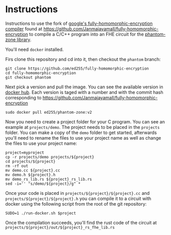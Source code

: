 # Instructions

Instructions to use the fork of [google's fully-homomorphic-encryption
compiler](https://github.com/google/fully-homomorphic-encryption) found at
https://github.com/Janmajayamall/fully-homomorphic-encryption to compile a
C/C++ program into an FHE circuit for the [phantom-zone
library](https://github.com/gausslabs/phantom-zone).

You'll need `docker` installed.

Firs clone this repository and cd into it, then checkout the `phantom` branch:
```
git clone https://github.com/ed255/fully-homomorphic-encryption
cd fully-homomorphic-encryption
git checkout phantom
```

Next pick a version and pull the image.  You can see the available version in
[docker
hub](https://hub.docker.com/repository/docker/ed255/phantom-zone/general).  Each version is taged with a number and with the commit hash corresponding to https://github.com/Janmajayamall/fully-homomorphic-encryption

```
sudo docker pull ed255/phantom-zone:v2
```

Now you need to create a project folder for your C program.  You can see an
example at `projects/demo`.  The project needs to be placed in the `projects`
folder.  You can make a copy of the `demo` folder to get started, afterwards
you'll need to rename the files to use your project name as well as change the
files to use your project name:

```
project=myproject
cp -r projects/demo projects/${project}
cd projects/${project}
rm -rf out
mv demo.cc ${project}.cc
mv demo.h ${project}.h
mv demo_rs_lib.rs ${project}_rs_lib.rs
sed -i='' "s/demo/${project}/g" *
```

Once your code is placed in `projects/${project}/${project}.cc` and
`projects/${project}/${project}.h` you can compile it to a circuit with docker
using the following script from the root of the git repository:
```
SUDO=1 ./run-docker.sh $project
```

Once the compilation succeeds, you'll find the rust code of the circuit at `projects/${project}/out/${project}_rs_fhe_lib.rs`


